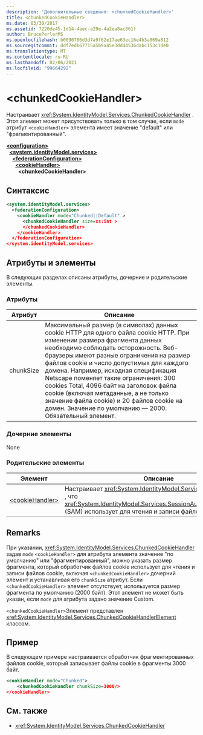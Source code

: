 ```yaml
---
description: 'Дополнительные сведения: <chunkedCookieHandler>'
title: <chunkedCookieHandler>
ms.date: 03/30/2017
ms.assetid: 7220de45-1d14-4aec-a29e-4a2ea8ac861f
author: BrucePerlerMS
ms.openlocfilehash: b0090706d3d7a9f62e17ae63ec16e4b3a869a812
ms.sourcegitcommit: ddf7edb67715a5b9a45e3dd44536dabc153c1de0
ms.translationtype: MT
ms.contentlocale: ru-RU
ms.lasthandoff: 02/06/2021
ms.locfileid: "99664292"
---
```

# \<chunkedCookieHandler>

Настраивает <xref:System.IdentityModel.Services.ChunkedCookieHandler> . Этот элемент может присутствовать только в том случае, если `mode` атрибут `<cookieHandler>` элемента имеет значение "default" или "фрагментированный".  
  
[**\<configuration>**](../configuration-element.md)\
&nbsp;&nbsp;[**\<system.identityModel.services>**](system-identitymodel-services.md)\
&nbsp;&nbsp;&nbsp;&nbsp;[**\<federationConfiguration>**](federationconfiguration.md)\
&nbsp;&nbsp;&nbsp;&nbsp;&nbsp;&nbsp;[**\<cookieHandler>**](cookiehandler.md)\
&nbsp;&nbsp;&nbsp;&nbsp;&nbsp;&nbsp;&nbsp;&nbsp;**\<chunkedCookieHandler>**  
  
## <a name="syntax"></a>Синтаксис  
  
```xml  
<system.identityModel.services>  
  <federationConfiguration>  
    <cookieHandler mode="Chunked||Default" >  
      <chunkedCookieHandler size=xs:int >  
      </chunkedCookieHandler>  
    </cookieHandler>  
  </federationConfiguration>  
</system.identityModel.services>  
```  
  
## <a name="attributes-and-elements"></a>Атрибуты и элементы  

 В следующих разделах описаны атрибуты, дочерние и родительские элементы.  
  
### <a name="attributes"></a>Атрибуты  
  
|Атрибут|Описание|  
|---------------|-----------------|  
|chunkSize|Максимальный размер (в символах) данных cookie HTTP для одного файла cookie HTTP. При изменении размера фрагмента данных необходимо соблюдать осторожность. Веб-браузеры имеют разные ограничения на размер файлов cookie и число допустимых для каждого домена. Например, исходная спецификация Netscape поменяет такие ограничения: 300 cookies Total, 4096 байт на заголовок файла cookie (включая метаданные, а не только значение файла cookie) и 20 файлов cookie на домен. Значение по умолчанию — 2000. Обязательный элемент.|  
  
### <a name="child-elements"></a>Дочерние элементы  

 None  
  
### <a name="parent-elements"></a>Родительские элементы  
  
|Элемент|Описание|  
|-------------|-----------------|  
|[\<cookieHandler>](cookiehandler.md)|Настраивает <xref:System.IdentityModel.Services.CookieHandler> , что <xref:System.IdentityModel.Services.SessionAuthenticationModule> (SAM) использует для чтения и записи файлов cookie.|  
  
## <a name="remarks"></a>Remarks  

 При указании, <xref:System.IdentityModel.Services.ChunkedCookieHandler> задав `mode` `<cookieHandler>` для атрибута элемента значение "по умолчанию" или "фрагментированный", можно указать размер фрагмента, который обработчик файлов cookie использует для чтения и записи файлов cookie, включая `<chunkedCookieHandler>` дочерний элемент и устанавливая его `chunkSize` атрибут. Если `<chunkedCookieHandler>` элемент отсутствует, используется размер фрагмента по умолчанию (2000 байт). Этот элемент не может быть указан, если `mode` для атрибута задано значение Custom.  
  
 `<chunkedCookieHandler>`Элемент представлен <xref:System.IdentityModel.Services.ChunkedCookieHandlerElement> классом.  
  
## <a name="example"></a>Пример  

 В следующем примере настраивается обработчик фрагментированных файлов cookie, который записывает файлы cookie в фрагменты 3000 байт.  
  
```xml  
<cookieHandler mode="Chunked">  
    <chunkedCookieHandler chunkSize=3000/>  
</cookieHandler>  
```  
  
## <a name="see-also"></a>См. также

- <xref:System.IdentityModel.Services.ChunkedCookieHandler>
